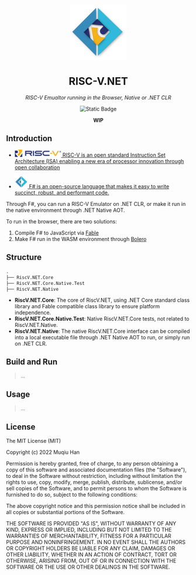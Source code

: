 <div align="center">

<img src="./.github/logo.png" height="150px">

# RISC-V.NET

*RISC-V Emualtor running in the Browser, Native or .NET CLR*

![Static Badge](https://img.shields.io/badge/.NET%20Core%208.0.100~preview.7-8A2BE2)

__WIP__

</div>

## Introduction

- <a href="https://riscv.org/"> <img src="./.github/riscv-color.svg" height="20px"> RISC-V is an open standard Instruction Set Architecture (ISA) enabling a new era of processor innovation through open collaboration </a>

- <a href="https://dotnet.microsoft.com/en-us/languages/fsharp"> <img src="./.github/fsharp.svg" height="35px"> F# is an open-source language that makes it easy to write succinct, robust, and performant code. </a>

Through F#, you can run a RISC-V Emulator on .NET CLR, or make it run in the native environment through .NET Native AOT.

To run in the browser, there are two solutions:

1. Compile F# to JavaScript via [Fable](fable.io)
2. Make F# run in the WASM environment through [Bolero](https://fsbolero.io/)


## Structure
```
.
├── RiscV.NET.Core
├── RiscV.NET.Core.Native.Test
├── RiscV.NET.Native
```

- __RiscV.NET.Core__: The core of RiscV.NET, using .NET Core standard class library and Fable compatible class library to ensure platform independence.
- __RiscV.NET.Core.Native.Test__: Native RiscV.NET.Core tests, not related to RiscV.NET.Native.
- __RiscV.NET.Native__: The native RiscV.NET.Core interface can be compiled into a local executable file through .NET Native AOT to run, or simply run on .NET CLR.

## Build and Run

> ...

## Usage

> ...

## License
The MIT License (MIT)

Copyright (c) 2022 Muqiu Han

Permission is hereby granted, free of charge, to any person obtaining a copy
of this software and associated documentation files (the "Software"), to deal
in the Software without restriction, including without limitation the rights
to use, copy, modify, merge, publish, distribute, sublicense, and/or sell
copies of the Software, and to permit persons to whom the Software is
furnished to do so, subject to the following conditions:

The above copyright notice and this permission notice shall be included in all
copies or substantial portions of the Software.

THE SOFTWARE IS PROVIDED "AS IS", WITHOUT WARRANTY OF ANY KIND, EXPRESS OR
IMPLIED, INCLUDING BUT NOT LIMITED TO THE WARRANTIES OF MERCHANTABILITY,
FITNESS FOR A PARTICULAR PURPOSE AND NONINFRINGEMENT. IN NO EVENT SHALL THE
AUTHORS OR COPYRIGHT HOLDERS BE LIABLE FOR ANY CLAIM, DAMAGES OR OTHER
LIABILITY, WHETHER IN AN ACTION OF CONTRACT, TORT OR OTHERWISE, ARISING FROM,
OUT OF OR IN CONNECTION WITH THE SOFTWARE OR THE USE OR OTHER DEALINGS IN THE
SOFTWARE.